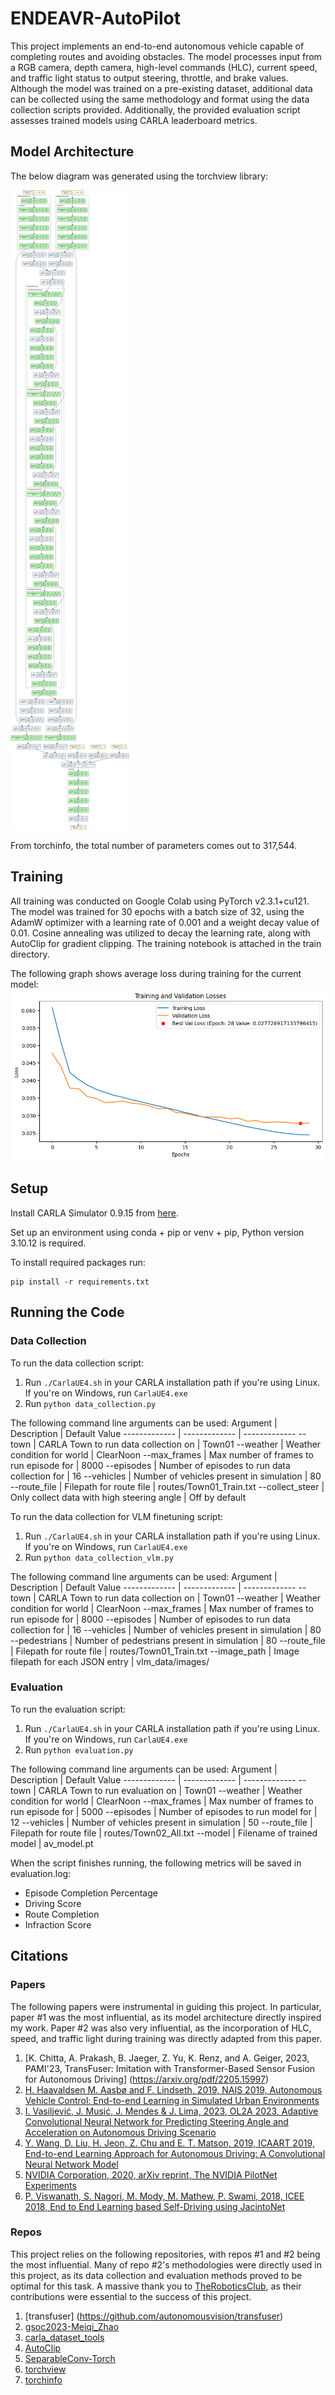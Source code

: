 # ENDEAVR-AutoPilot
This project implements an end-to-end autonomous vehicle capable of completing routes and avoiding obstacles. The model processes input from a RGB camera, depth camera, high-level commands (HLC), current speed, and traffic light status to output steering, throttle, and brake values. Although the model was trained on a pre-existing dataset, additional data can be collected using the same methodology and format using the data collection scripts provided. Additionally, the provided evaluation script assesses trained models using CARLA leaderboard metrics.

## Model Architecture
The below diagram was generated using the torchview library:

![Model Diagram](train/Model%20Diagram.png)

From torchinfo, the total number of parameters comes out to 317,544.

## Training
All training was conducted on Google Colab using PyTorch v2.3.1+cu121. The model was trained for 30 epochs with a batch size of 32, using the AdamW optimizer with a learning rate of 0.001 and a weight decay value of 0.01. Cosine annealing was utilized to decay the learning rate, along with AutoClip for gradient clipping. The training notebook is attached in the train directory.

The following graph shows average loss during training for the current model:
![Loss Graph](train/Loss%20Graph.png)

## Setup
Install CARLA Simulator 0.9.15 from [here](https://carla.org/2023/11/10/release-0.9.15/ "CARLA 0.9.15").

Set up an environment using conda + pip or venv + pip, Python version 3.10.12 is required.

To install required packages run:
```
pip install -r requirements.txt
```

## Running the Code
### Data Collection
To run the data collection script:
1. Run ```./CarlaUE4.sh``` in your CARLA installation path if you're using Linux. If you're on Windows, run ```CarlaUE4.exe```
2. Run ```python data_collection.py ```

The following command line arguments can be used:
Argument      | Description   | Default Value
------------- | ------------- | -------------
--town | CARLA Town to run data collection on | Town01
--weather  | Weather condition for world | ClearNoon
--max_frames  | Max number of frames to run episode for | 8000
--episodes | Number of episodes to run data collection for | 16
--vehicles | Number of vehicles present in simulation | 80
--route_file | Filepath for route file | routes/Town01_Train.txt
--collect_steer | Only collect data with high steering angle | Off by default

To run the data collection for VLM finetuning script:
1. Run ```./CarlaUE4.sh``` in your CARLA installation path if you're using Linux. If you're on Windows, run ```CarlaUE4.exe```
2. Run ```python data_collection_vlm.py ```

The following command line arguments can be used:
Argument      | Description   | Default Value
------------- | ------------- | -------------
--town | CARLA Town to run data collection on | Town01
--weather  | Weather condition for world | ClearNoon
--max_frames  | Max number of frames to run episode for | 8000
--episodes | Number of episodes to run data collection for | 16
--vehicles | Number of vehicles present in simulation | 80
--pedestrians | Number of pedestrians present in simulation | 80
--route_file | Filepath for route file | routes/Town01_Train.txt
--image_path | Image filepath for each JSON entry | vlm_data/images/

### Evaluation
To run the evaluation script: 
1. Run ```./CarlaUE4.sh``` in your CARLA installation path if you're using Linux. If you're on Windows, run ```CarlaUE4.exe```
2. Run ```python evaluation.py ```

The following command line arguments can be used:
Argument      | Description   | Default Value
------------- | ------------- | -------------
--town | CARLA Town to run evaluation on | Town01
--weather  | Weather condition for world | ClearNoon
--max_frames  | Max number of frames to run episode for | 5000
--episodes | Number of episodes to run model for | 12
--vehicles | Number of vehicles present in simulation | 50
--route_file | Filepath for route file | routes/Town02_All.txt
--model | Filename of trained model | av_model.pt

When the script finishes running, the following metrics will be saved in evaluation.log:

* Episode Completion Percentage
* Driving Score
* Route Completion
* Infraction Score

## Citations
### Papers
The following papers were instrumental in guiding this project. In particular, paper #1 was the most influential, as its model architecture directly inspired my work. Paper #2 was also very influential, as the incorporation of HLC, speed, and traffic light during training was directly adapted from this paper.
1. [K. Chitta, A. Prakash, B. Jaeger, Z. Yu, K. Renz, and A. Geiger, 2023, PAMI'23, TransFuser: Imitation with Transformer-Based Sensor Fusion for Autonomous Driving] (https://arxiv.org/pdf/2205.15997)
2. [H. Haavaldsen M. Aasbø and F. Lindseth, 2019, NAIS 2019, Autonomous Vehicle Control: End-to-end Learning in Simulated Urban Environments](https://arxiv.org/pdf/1905.06712)
3. [I. Vasiljević, J. Musić, J. Mendes & J. Lima, 2023, OL2A 2023, Adaptive Convolutional Neural Network for Predicting Steering Angle and Acceleration on Autonomous Driving Scenario](https://link.springer.com/chapter/10.1007/978-3-031-53036-4_10)
4. [Y. Wang, D. Liu, H. Jeon, Z. Chu and E. T. Matson, 2019, ICAART 2019, End-to-end Learning Approach for Autonomous Driving: A Convolutional Neural Network Model](https://pdfs.semanticscholar.org/8944/67dc8db83f1bb07563c1f0f24361e5e57115.pdf)
5. [NVIDIA Corporation, 2020, arXiv reprint, The NVIDIA PilotNet Experiments](https://arxiv.org/pdf/2010.08776)
6. [P. Viswanath, S. Nagori, M. Mody, M. Mathew, P. Swami, 2018, ICEE 2018, End to End Learning based Self-Driving using JacintoNet](https://ieeexplore.ieee.org/document/8576190)

### Repos
This project relies on the following repositories, with repos #1 and #2 being the most influential. Many of repo #2's methodologies were directly used in this project, as its data collection and evaluation methods proved to be optimal for this task. A massive thank you to [TheRoboticsClub](https://github.com/TheRoboticsClub), as their contributions were essential to the success of this project.
1. [transfuser] (https://github.com/autonomousvision/transfuser)
2. [gsoc2023-Meiqi_Zhao](https://github.com/TheRoboticsClub/gsoc2023-Meiqi_Zhao/)
3. [carla_dataset_tools](https://github.com/KevinLADLee/carla_dataset_tools)
4. [AutoClip](https://github.com/pseeth/autoclip)
5. [SeparableConv-Torch](https://github.com/reshalfahsi/separableconv-torch)
6. [torchview](https://github.com/mert-kurttutan/torchview)
7. [torchinfo](https://github.com/TylerYep/torchinfo)